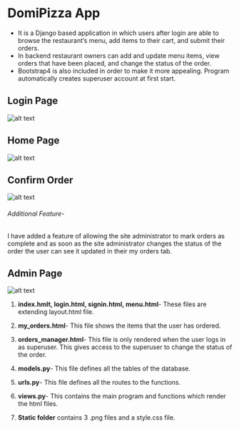 # DomiPizza App
- It is a Django based application in which users after login are able to browse the restaurant’s menu, add items to their cart, and submit their orders.
- In backend restaurant owners can add and update menu items, view orders that have been placed, and change the status of the order.
- Bootstrap4 is also included in order to make it more appealing. Program automatically creates superuser account at first start.
## Login Page
![alt text](https://github.com/rodeketan/pizza_app/blob/main/Images/Screenshot%20(286).png)
## Home Page
![alt text](https://github.com/rodeketan/pizza_app/blob/main/Images/Screenshot%20(288).png)
## Confirm Order
![alt text](https://github.com/rodeketan/pizza_app/blob/main/Images/Screenshot%20(290).png)



###### Additional Feature- 
I have added a feature of allowing the site administrator to mark orders as complete and as soon as the site administrator changes the status of the order the user can see it updated in their my orders tab.
## Admin Page
![alt text](https://github.com/rodeketan/pizza_app/blob/main/Images/Screenshot%20(292).png)




  1. **index.hmlt, login.html, signin.html, menu.html**- These files are extending layout.html file.

  2. **my_orders.html**- This file shows the items that the user has ordered.

  3. **orders_manager.html**- This file is only rendered when the user logs in as superuser. This gives access to the superuser to change the status of the order.

  4. **models.py**- This file defines all the tables of the database.

  5. **urls.py**- This file defines all the routes to the functions.

  6. **views.py**- This contains the main program and functions which render the html files.

  7. **Static folder** contains 3 .png files and a style.css file.
